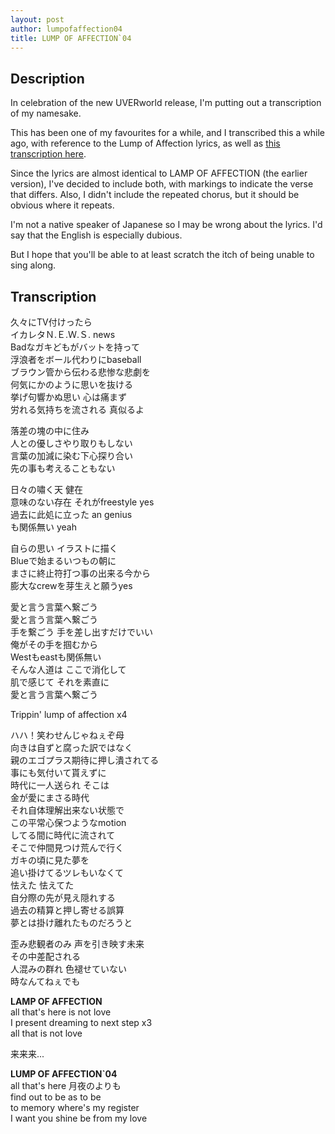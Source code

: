 ```yaml
---
layout: post
author: lumpofaffection04
title: LUMP OF AFFECTION`04
---
```


## Description

In celebration of the new UVERworld release, I'm putting out a transcription of my namesake.

This has been one of my favourites for a while, and I transcribed this a while ago, with reference to the Lump of Affection lyrics, as well as [this transcription here](http://tahine124.blog110.fc2.com/blog-entry-21.html).

Since the lyrics are almost identical to LAMP OF AFFECTION (the earlier version), I've decided to include both, with markings to indicate the verse that differs.  Also, I didn't include the repeated chorus, but it should be obvious where it repeats.

I'm not a native speaker of Japanese so I may be wrong about the lyrics. I'd say that the English is especially dubious.

But I hope that you'll be able to at least scratch the itch of being unable to sing along.

## Transcription

久々にTV付けったら<br/>
イカレタＮ.Ｅ.Ｗ.Ｓ. news<br/>
Badなガキどもがバットを持って<br/>
浮浪者をボール代わりにbaseball<br/>
ブラウン管から伝わる悲惨な悲劇を<br/>
何気にかのように思いを抜ける<br/>
挙げ句響かぬ思い 心は痛まず<br/>
労れる気持ちを流される 真似るよ<br/>

落差の塊の中に住み<br/>
人との優しさやり取りもしない<br/>
言葉の加減に染む下心探り合い<br/>
先の事も考えることもない<br/>

日々の嘯く天 健在<br/>
意味のない存在 それがfreestyle yes<br/>
過去に此処に立った an genius<br/>
も関係無い yeah<br/>

自らの思い イラストに描く<br/>
Blueで始まるいつもの朝に<br/>
まさに終止符打つ事の出来る今から<br/>
膨大なcrewを芽生えと願うyes<br/>

愛と言う言葉へ繋ごう<br/>
愛と言う言葉へ繋ごう<br/>
手を繋ごう 手を差し出すだけでいい<br/>
俺がその手を掴むから<br/>
Westもeastも関係無い<br/>
そんな人道は ここで消化して<br/>
肌で感じて それを素直に<br/>
愛と言う言葉へ繋ごう<br/>

Trippin' lump of affection x4<br/>

ハハ！笑わせんじゃねぇぞ母<br/>
向きは自ずと腐った訳ではなく<br/>
親のエゴプラス期待に押し潰されてる<br/>
事にも気付いて貰えずに<br/>
時代に一人送られ そこは<br/>
金が愛にまさる時代<br/>
それ自体理解出来ない状態で<br/>
この平常心保つようなmotion<br/>
してる間に時代に流されて<br/>
そこで仲間見つけ荒んで行く<br/>
ガキの頃に見た夢を<br/>
追い掛けてるツレもいなくて<br/>
怯えた 怯えてた<br/>
自分際の先が見え隠れする<br/>
過去の精算と押し寄せる誤算<br/>
夢とは掛け離れたものだろうと<br/>

歪み悲観者のみ 声を引き映す未来<br/>
その中差配される<br/>
人混みの群れ 色褪せていない<br/>
時なんてねぇでも<br/>

**LAMP OF AFFECTION**<br/>
all that's here is not love<br/>
I present dreaming to next step x3<br/>
all that is not love<br/>

来来来...<br/>

**LUMP OF AFFECTION`04**<br/>
all that's here 月夜のよりも<br/>
find out to be as to be<br/>
to memory where's my register<br/>
I want you shine be from my love<br/>
